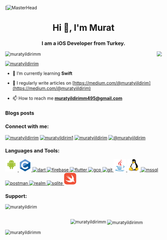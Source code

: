 [![MasterHead](https://static01.nyt.com/images/2021/04/27/business/26Techfix-illo/26Techfix-illo-superJumbo.gif)
<h1 align="center">Hi 👋, I'm Murat</h1>
<h3 align="center">I am a iOS Developer from Turkey.</h3>
<img align="right" atl="Coding" with="400" src="https://media4.giphy.com/media/qgQUggAC3Pfv687qPC/giphy.gif?cid=ecf05e47skamsj2wafs3gpv2bp14jimqad88bqe8tzscg7ca&ep=v1_gifs_search&rid=giphy.gif&ct=g">

<p align="left"> <img src="https://komarev.com/ghpvc/?username=muratyildirimm&label=Profile%20views&color=0e75b6&style=flat" alt="muratyildirimm" /> </p>

<p align="left"> <a href="https://twitter.com/muratyildirrim" target="blank"><img src="https://img.shields.io/twitter/follow/muratyildirrim?logo=twitter&style=for-the-badge" alt="muratyildirrim" /></a> </p>

- 🌱 I’m currently learning **Swift**

- 📝 I regularly write articles on [https://medium.com/@muratyiildirim](https://medium.com/@muratyiildirim)

- 📫 How to reach me **muratyildirimm495@gmail.com**

### Blogs posts
<!-- BLOG-POST-LIST:START -->
<!-- BLOG-POST-LIST:END -->

<h3 align="left">Connect with me:</h3>
<p align="left">
<a href="https://twitter.com/muratyildirrim" target="blank"><img align="center" src="https://raw.githubusercontent.com/rahuldkjain/github-profile-readme-generator/master/src/images/icons/Social/twitter.svg" alt="muratyildirrim" height="30" width="40" /></a>
<a href="https://linkedin.com/in/muratyildirim1" target="blank"><img align="center" src="https://raw.githubusercontent.com/rahuldkjain/github-profile-readme-generator/master/src/images/icons/Social/linked-in-alt.svg" alt="muratyildirim1" height="30" width="40" /></a>
<a href="https://instagram.com/muratyiildirim" target="blank"><img align="center" src="https://raw.githubusercontent.com/rahuldkjain/github-profile-readme-generator/master/src/images/icons/Social/instagram.svg" alt="muratyiildirim" height="30" width="40" /></a>
<a href="https://medium.com/@muratyiildirim" target="blank"><img align="center" src="https://raw.githubusercontent.com/rahuldkjain/github-profile-readme-generator/master/src/images/icons/Social/medium.svg" alt="@muratyiildirim" height="30" width="40" /></a>
</p>

<h3 align="left">Languages and Tools:</h3>
<p align="left"> <a href="https://developer.android.com" target="_blank" rel="noreferrer"> <img src="https://raw.githubusercontent.com/devicons/devicon/master/icons/android/android-original-wordmark.svg" alt="android" width="40" height="40"/> </a> <a href="https://www.cprogramming.com/" target="_blank" rel="noreferrer"> <img src="https://raw.githubusercontent.com/devicons/devicon/master/icons/c/c-original.svg" alt="c" width="40" height="40"/> </a> <a href="https://dart.dev" target="_blank" rel="noreferrer"> <img src="https://www.vectorlogo.zone/logos/dartlang/dartlang-icon.svg" alt="dart" width="40" height="40"/> </a> <a href="https://firebase.google.com/" target="_blank" rel="noreferrer"> <img src="https://www.vectorlogo.zone/logos/firebase/firebase-icon.svg" alt="firebase" width="40" height="40"/> </a> <a href="https://flutter.dev" target="_blank" rel="noreferrer"> <img src="https://www.vectorlogo.zone/logos/flutterio/flutterio-icon.svg" alt="flutter" width="40" height="40"/> </a> <a href="https://cloud.google.com" target="_blank" rel="noreferrer"> <img src="https://www.vectorlogo.zone/logos/google_cloud/google_cloud-icon.svg" alt="gcp" width="40" height="40"/> </a> <a href="https://git-scm.com/" target="_blank" rel="noreferrer"> <img src="https://www.vectorlogo.zone/logos/git-scm/git-scm-icon.svg" alt="git" width="40" height="40"/> </a> <a href="https://www.java.com" target="_blank" rel="noreferrer"> <img src="https://raw.githubusercontent.com/devicons/devicon/master/icons/java/java-original.svg" alt="java" width="40" height="40"/> </a> <a href="https://www.linux.org/" target="_blank" rel="noreferrer"> <img src="https://raw.githubusercontent.com/devicons/devicon/master/icons/linux/linux-original.svg" alt="linux" width="40" height="40"/> </a> <a href="https://www.microsoft.com/en-us/sql-server" target="_blank" rel="noreferrer"> <img src="https://www.svgrepo.com/show/303229/microsoft-sql-server-logo.svg" alt="mssql" width="40" height="40"/> </a> <a href="https://postman.com" target="_blank" rel="noreferrer"> <img src="https://www.vectorlogo.zone/logos/getpostman/getpostman-icon.svg" alt="postman" width="40" height="40"/> </a> <a href="https://realm.io/" target="_blank" rel="noreferrer"> <img src="https://raw.githubusercontent.com/bestofjs/bestofjs-webui/8665e8c267a0215f3159df28b33c365198101df5/public/logos/realm.svg" alt="realm" width="40" height="40"/> </a> <a href="https://www.sqlite.org/" target="_blank" rel="noreferrer"> <img src="https://www.vectorlogo.zone/logos/sqlite/sqlite-icon.svg" alt="sqlite" width="40" height="40"/> </a> <a href="https://developer.apple.com/swift/" target="_blank" rel="noreferrer"> <img src="https://raw.githubusercontent.com/devicons/devicon/master/icons/swift/swift-original.svg" alt="swift" width="40" height="40"/> </a> </p>

<h3 align="left">Support:</h3>
<p><a href="https://www.buymeacoffee.com/muratyildirim"> <img align="left" src="https://cdn.buymeacoffee.com/buttons/v2/default-yellow.png" height="50" width="210" alt="muratyildirim" /></a></p><br><br>

<p><img align="left" src="https://github-readme-stats.vercel.app/api/top-langs?username=muratyildirimm&show_icons=true&locale=en&layout=compact" alt="muratyildirimm" /></p>

<p>&nbsp;<img align="center" src="https://github-readme-stats.vercel.app/api?username=muratyildirimm&show_icons=true&locale=en" alt="muratyildirimm" /></p>

<p><img align="center" src="https://github-readme-streak-stats.herokuapp.com/?user=muratyildirimm&" alt="muratyildirimm" /></p>
